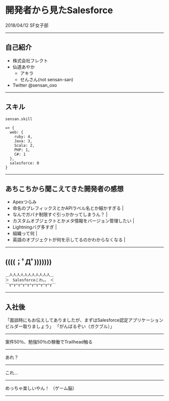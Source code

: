 # 開発者から見たSalesforce

2018/04/12 SF女子部

---

## 自己紹介

* 株式会社フレクト
* 仙道あやか
    * アキラ
    * せんさん(not sensan-san)
* Twitter @sensan_oxo

---
## スキル

```
sensan.skill

=> {
  web: {
    ruby: 4,
    Java: 3,
    Scala: 2,
    PHP: 1,
    C#: 1
  },
  salesforce: 0
}
```

---

## あちこちから聞こえてきた開発者の感想

- Apexつらみ
- 命名のプレフィックスとかAPIラベル名とか細かすぎる |
- なんでガバナ制限すぐ引っかかってしまうん？ |
- カスタムオブジェクトとかメタ情報をバージョン管理したい |
- Lightningバグ多すぎ |
- 組織って何 |
- 英語のオブジェクトが何を示してるのかわからなくなる |

---

## ((((；ﾟДﾟ)))))))

```
＿人人人人人人人人人人人＿
＞　Salesforceこわ。。　＜
￣Y^Y^Y^Y^Y^Y^Y^Y^Y^Y￣
```

---

## 入社後

「面談時にもお伝えしてありましたが、まずはSalesforce認定アプリケーションビルダー取りましょう」
「がんばるぞい（ガクブル）」

---

案件50％、勉強50％の稼働でTrailhead触る

---

あれ？

---

これ…

---

めっちゃ楽しいやん！
（ゲーム脳）

---

